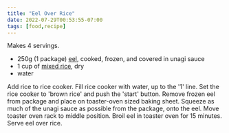 ```yaml
---
title: "Eel Over Rice"
date: 2022-07-29T00:53:55-07:00
tags: [food,recipe]
---
```

Makes 4 servings.

* 250g (1 package) [eel][2], cooked, frozen, and covered in unagi sauce
* 1 cup of [mixed rice][1], dry
* water

Add rice to rice cooker.
Fill rice cooker with water, up to the '1' line.
Set the rice cooker to 'brown rice' and push the 'start' button.
Remove frozen eel from package and place on toaster-oven sized baking sheet.
Squeeze as much of the unagi sauce as possible from the package, onto the eel.
Move toaster oven rack to middle position.
Broil eel in toaster oven for 15 minutes.
Serve eel over rice.

[1]: https://www.amazon.com/Lundberg-Family-Farms-Gluten-Free-Certified/dp/B08QFK1L44/
[2]: https://www.sayweee.com/en/product/Unagi-Kabayaki-Charcoal-Grilled-Eel--Frozen/13138
